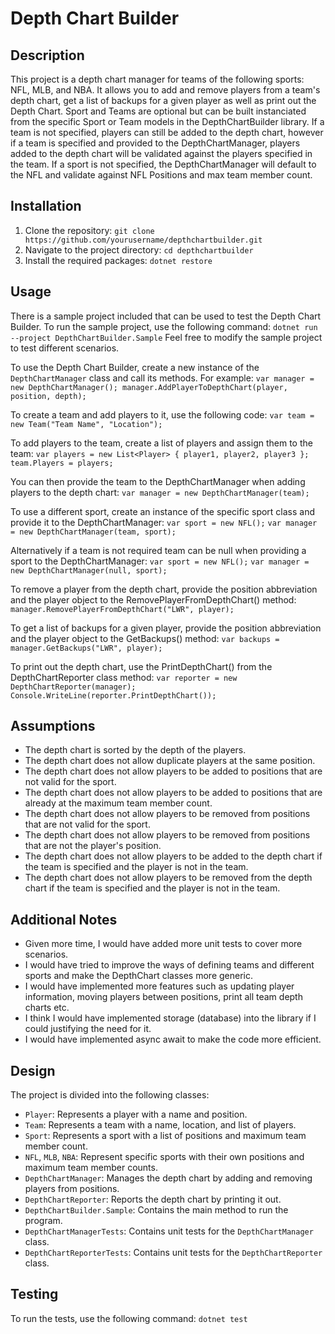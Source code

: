 # Depth Chart Builder

## Description
This project is a depth chart manager for teams of the following sports: NFL, MLB, and NBA. It allows you to add and remove players from a team's depth chart, get a list of backups for a given player as well as print out the Depth Chart.
Sport and Teams are optional but can be built instanciated from the specific Sport or Team models in the DepthChartBuilder library.
If a team is not specified, players can still be added to the depth chart, however if a team is specified and provided to the DepthChartManager, players added to the depth chart will be validated against the players specified in the team.
If a sport is not specified, the DepthChartManager will default to the NFL and validate against NFL Positions and max team member count.

## Installation
1. Clone the repository: `git clone https://github.com/yourusername/depthchartbuilder.git`
2. Navigate to the project directory: `cd depthchartbuilder`
3. Install the required packages: `dotnet restore`

## Usage
There is a sample project included that can be used to test the Depth Chart Builder. To run the sample project, use the following command: `dotnet run --project DepthChartBuilder.Sample`
Feel free to modify the sample project to test different scenarios.

To use the Depth Chart Builder, create a new instance of the `DepthChartManager` class and call its methods. For example:
`var manager = new DepthChartManager(); manager.AddPlayerToDepthChart(player, position, depth);`

To create a team and add players to it, use the following code:
`var team = new Team("Team Name", "Location");`

To add players to the team, create a list of players and assign them to the team:
`var players = new List<Player> { player1, player2, player3 };`
`team.Players = players;`

You can then provide the team to the DepthChartManager when adding players to the depth chart:
`var manager = new DepthChartManager(team);`

To use a different sport, create an instance of the specific sport class and provide it to the DepthChartManager:
`var sport = new NFL();`
`var manager = new DepthChartManager(team, sport);`

Alternatively if a team is not required team can be null when providing a sport to the DepthChartManager:
`var sport = new NFL();`
`var manager = new DepthChartManager(null, sport);`

To remove a player from the depth chart, provide the position abbreviation and the player object to the RemovePlayerFromDepthChart() method:
`manager.RemovePlayerFromDepthChart("LWR", player);`

To get a list of backups for a given player, provide the position abbreviation and the player object to the GetBackups() method:
`var backups = manager.GetBackups("LWR", player);`

To print out the depth chart, use the PrintDepthChart() from the DepthChartReporter class method:
`var reporter = new DepthChartReporter(manager);`
`Console.WriteLine(reporter.PrintDepthChart());`

## Assumptions
- The depth chart is sorted by the depth of the players.
- The depth chart does not allow duplicate players at the same position.
- The depth chart does not allow players to be added to positions that are not valid for the sport.
- The depth chart does not allow players to be added to positions that are already at the maximum team member count.
- The depth chart does not allow players to be removed from positions that are not valid for the sport.
- The depth chart does not allow players to be removed from positions that are not the player's position.
- The depth chart does not allow players to be added to the depth chart if the team is specified and the player is not in the team.
- The depth chart does not allow players to be removed from the depth chart if the team is specified and the player is not in the team.

## Additional Notes
- Given more time, I would have added more unit tests to cover more scenarios.
- I would have tried to improve the ways of defining teams and different sports and make the DepthChart classes more generic.
- I would have implemented more features such as updating player information, moving players between positions, print all team depth charts etc.
- I think I would have implemented storage (database) into the library if I could justifying the need for it.
- I would have implemented async await to make the code more efficient.

## Design
The project is divided into the following classes:
- `Player`: Represents a player with a name and position.
- `Team`: Represents a team with a name, location, and list of players.
- `Sport`: Represents a sport with a list of positions and maximum team member count.
- `NFL`, `MLB`, `NBA`: Represent specific sports with their own positions and maximum team member counts.
- `DepthChartManager`: Manages the depth chart by adding and removing players from positions.
- `DepthChartReporter`: Reports the depth chart by printing it out.
- `DepthChartBuilder.Sample`: Contains the main method to run the program.
- `DepthChartManagerTests`: Contains unit tests for the `DepthChartManager` class.
- `DepthChartReporterTests`: Contains unit tests for the `DepthChartReporter` class.

## Testing
To run the tests, use the following command: `dotnet test`
